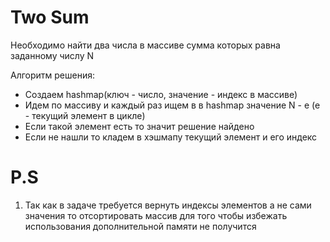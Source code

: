 # Two Sum
Необходимо найти два числа в массиве сумма которых равна заданному числу N

Алгоритм решения:
- Создаем hashmap(ключ - число, значение - индекс в массиве)
- Идем по массиву и каждый раз ищем в в hashmap значение N - e (e - текущий элемент в цикле)
- Если такой элемент есть то значит решение найдено
- Если не нашли то кладем в хэшмапу текущий элемент и его индекс


# P.S
1. Так как в задаче требуется вернуть индексы элементов а не сами значения
то отсортировать массив для того чтобы избежать использования дополнительной памяти не получится
